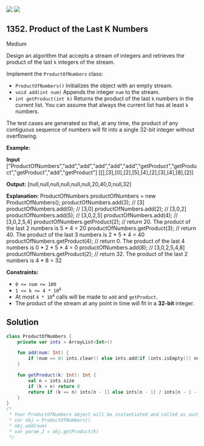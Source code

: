 [![](https://img.shields.io/github/stars/javadev/LeetCode-in-Kotlin?label=Stars&style=flat-square)](https://github.com/javadev/LeetCode-in-Kotlin)
[![](https://img.shields.io/github/forks/javadev/LeetCode-in-Kotlin?label=Fork%20me%20on%20GitHub%20&style=flat-square)](https://github.com/javadev/LeetCode-in-Kotlin/fork)

## 1352\. Product of the Last K Numbers

Medium

Design an algorithm that accepts a stream of integers and retrieves the product of the last `k` integers of the stream.

Implement the `ProductOfNumbers` class:

*   `ProductOfNumbers()` Initializes the object with an empty stream.
*   `void add(int num)` Appends the integer `num` to the stream.
*   `int getProduct(int k)` Returns the product of the last `k` numbers in the current list. You can assume that always the current list has at least `k` numbers.

The test cases are generated so that, at any time, the product of any contiguous sequence of numbers will fit into a single 32-bit integer without overflowing.

**Example:**

**Input** ["ProductOfNumbers","add","add","add","add","add","getProduct","getProduct","getProduct","add","getProduct"] [[],[3],[0],[2],[5],[4],[2],[3],[4],[8],[2]]

**Output:** [null,null,null,null,null,null,20,40,0,null,32]

**Explanation:** ProductOfNumbers productOfNumbers = new ProductOfNumbers(); productOfNumbers.add(3); // [3] productOfNumbers.add(0); // [3,0] productOfNumbers.add(2); // [3,0,2] productOfNumbers.add(5); // [3,0,2,5] productOfNumbers.add(4); // [3,0,2,5,4] productOfNumbers.getProduct(2); // return 20. The product of the last 2 numbers is 5 \* 4 = 20 productOfNumbers.getProduct(3); // return 40. The product of the last 3 numbers is 2 \* 5 \* 4 = 40 productOfNumbers.getProduct(4); // return 0. The product of the last 4 numbers is 0 \* 2 \* 5 \* 4 = 0 productOfNumbers.add(8); // [3,0,2,5,4,8] productOfNumbers.getProduct(2); // return 32. The product of the last 2 numbers is 4 \* 8 = 32

**Constraints:**

*   `0 <= num <= 100`
*   <code>1 <= k <= 4 * 10<sup>4</sup></code>
*   At most <code>4 * 10<sup>4</sup></code> calls will be made to `add` and `getProduct`.
*   The product of the stream at any point in time will fit in a **32-bit** integer.

## Solution

```kotlin
class ProductOfNumbers {
    private var ints = ArrayList<Int>()

    fun add(num: Int) {
        if (num == 0) ints.clear() else ints.add(if (ints.isEmpty()) num else num * ints[ints.size - 1])
    }

    fun getProduct(k: Int): Int {
        val n = ints.size
        if (k > n) return 0
        return if (k == n) ints[n - 1] else ints[n - 1] / ints[n - 1 - k]
    }
}
/*
 * Your ProductOfNumbers object will be instantiated and called as such:
 * var obj = ProductOfNumbers()
 * obj.add(num)
 * var param_2 = obj.getProduct(k)
 */
```
